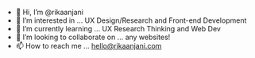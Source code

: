 - 👋 Hi, I’m @rikaanjani
- 👀 I’m interested in ... UX Design/Research and Front-end Development
- 🌱 I’m currently learning ... UX Research Thinking and Web Dev
- 💞️ I’m looking to collaborate on ... any websites!
- 📫 How to reach me ... hello@rikaanjani.com

<!---
rikaanjani/rikaanjani is a ✨ special ✨ repository because its `README.md` (this file) appears on your GitHub profile.
You can click the Preview link to take a look at your changes.
--->
